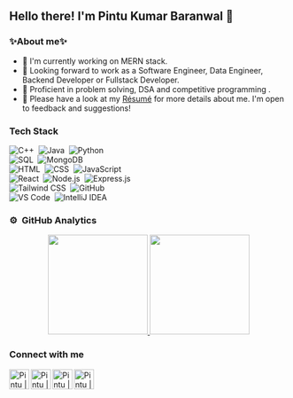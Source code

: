 ## Hello there! I'm Pintu Kumar Baranwal 🫡                                                                                                                            

### ✨About me✨
* 🌱 I'm currently working on MERN stack.
* 🤖 Looking forward to work as a Software Engineer, Data Engineer, Backend Developer or Fullstack Developer.
* 🦄 Proficient in problem solving, DSA and competitive programming .
* 📄 Please have a look at my [Résumé](https://drive.google.com/drive/folders/1t3b4zTcv3pTBi8SxDBCUZC_FSZ-9BZBK) for more details about me. I'm open to feedback and suggestions!

### **Tech Stack** 
![C++](https://img.shields.io/badge/-C++-333333?style=flat&logo=c%2B%2B)&nbsp;
![Java](https://img.shields.io/badge/-Java-333333?style=flat&logo=java)&nbsp;
![Python](https://img.shields.io/badge/-Python-333333?style=flat&logo=python)&nbsp;\
![SQL](https://img.shields.io/badge/-SQL-333333?style=flat&logo=sqlite)&nbsp;
![MongoDB](https://img.shields.io/badge/-MongoDB-333333?style=flat&logo=mongodb)&nbsp;\
![HTML](https://img.shields.io/badge/-HTML-333333?style=flat&logo=html5)&nbsp;
![CSS](https://img.shields.io/badge/-CSS-333333?style=flat&logo=css3)&nbsp;
![JavaScript](https://img.shields.io/badge/-JavaScript-333333?style=flat&logo=javascript)&nbsp;\
![React](https://img.shields.io/badge/-React-333333?style=flat&logo=react)&nbsp;
![Node.js](https://img.shields.io/badge/-Node.js-333333?style=flat&logo=node.js)&nbsp;
![Express.js](https://img.shields.io/badge/-Express.js-333333?style=flat&logo=express)&nbsp;\
![Tailwind CSS](https://img.shields.io/badge/-Tailwind%20CSS-333333?style=flat&logo=tailwind-css)&nbsp;
![GitHub](https://img.shields.io/badge/-GitHub-333333?style=flat&logo=github)&nbsp;\
![VS Code](https://img.shields.io/badge/-VS%20Code-333333?style=flat&logo=visual-studio-code)&nbsp;
![IntelliJ IDEA](https://img.shields.io/badge/-IntelliJ%20IDEA-333333?style=flat&logo=intellij-idea)&nbsp;

### ⚙️ &nbsp;GitHub Analytics

<p align="center">
<a href="https://github.com/paraglondhe098">
  <img height="180em" src="https://github-readme-stats-eight-theta.vercel.app/api?username=pintu234&show_icons=true&theme=algolia&include_all_commits=true&count_private=true"/>
  <img height="180em" src="https://github-readme-stats-eight-theta.vercel.app/api/top-langs/?username=pintu234&layout=compact&langs_count=8&theme=algolia"/>
</a>
</p>

### Connect with me

<a href="https://www.linkedin.com/in/username/">
  <img align="left" src="https://upload.wikimedia.org/wikipedia/commons/thumb/8/81/LinkedIn_icon.svg/72px-LinkedIn_icon.svg.png" alt="Pintu | LinkedIn" width="36px"/>
  </a>
<a href="https://twitter.com/username">
  <img align="left" src="https://upload.wikimedia.org/wikipedia/commons/6/6f/Logo_of_Twitter.svg" alt="Pintu | X" width="36px"/>
  </a>
<a href="youremail">
  <img align="left" src="https://upload.wikimedia.org/wikipedia/commons/7/7e/Gmail_icon_%282020%29.svg" alt="Pintu | Gmail" width="36px"/>
  </a>
<a href="https://www.youtube.com/@channelname">
  <img align="left" src="https://upload.wikimedia.org/wikipedia/commons/f/fd/YouTube_full-color_icon_%282024%29.svg" alt="Pintu | YouTube" width="36px"/>
  </a>


